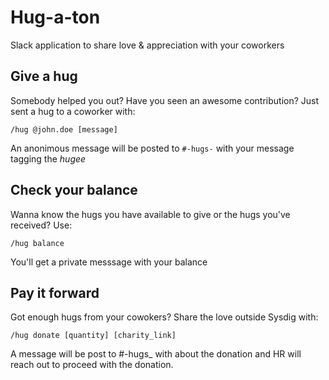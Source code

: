 # Hug-a-ton

Slack application to share love & appreciation with your coworkers

## Give a hug

Somebody helped you out? Have you seen an awesome contribution? Just sent a hug to a coworker with:

    /hug @john.doe [message]

An anonimous message will be posted to `#-hugs-` with your message tagging the _hugee_

## Check your balance

Wanna know the hugs you have available to give or the hugs you've received? Use:

    /hug balance

You'll get a private messsage with your balance

## Pay it forward

Got enough hugs from your cowokers? Share the love outside Sysdig with:

    /hug donate [quantity] [charity_link]

A message will be post to #-hugs_ with about the donation and HR will reach out to proceed with the donation.

